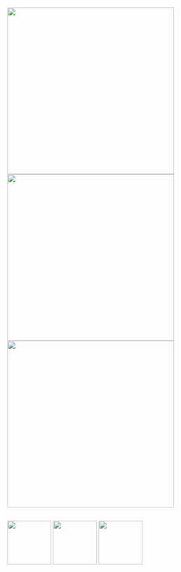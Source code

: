 #

## 
<p float="left">
<img src="https://raw.githubusercontent.com/DmPanf/PyQt6_FastAPI_HQ-SAM/main/images/hqsam01.jpg" width="380" />
<img src="https://raw.githubusercontent.com/DmPanf/PyQt6_FastAPI_HQ-SAM/main/images/hqsam02.jpg" width="380" />
<img src="https://raw.githubusercontent.com/DmPanf/PyQt6_FastAPI_HQ-SAM/main/images/hqsam03.jpg" width="380" />
</p>

## 
<p float="left">
<img src="https://raw.githubusercontent.com/DmPanf/PyQt6_FastAPI_HQ-SAM/main/images/hqsam01.jpg" width="100" />
<img src="https://raw.githubusercontent.com/DmPanf/PyQt6_FastAPI_HQ-SAM/main/images/hqsam01.jpg" width="100" />
<img src="https://raw.githubusercontent.com/DmPanf/PyQt6_FastAPI_HQ-SAM/main/images/hqsam01.jpg" width="100" />
</p>
